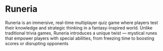 # Runeria
Runeria is an immersive, real-time multiplayer quiz game where players test their knowledge and strategic thinking in a fantasy-inspired world. Unlike traditional trivia games, Runeria introduces a unique twist — mystical runes that empower players with special abilities, from freezing time to boosting scores or disrupting opponents
